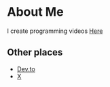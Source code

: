 # About Me
I create programming videos [Here](https://www.youtube.com/channel/UC4AYRvDw3yh-ChonxxW6VLA)

## Other places
- [Dev.to](https://dev.to/jod35)
- [X](https://x.com/jod35_)

 
